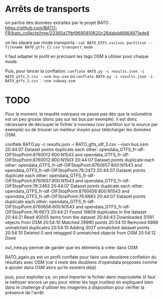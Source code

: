 # Arrêts de transports

on partira des données extraites par le projet BATO : https://github.com/BATO-FR/bato_collecte/tree/23365a17fbf9690810620c26dabdd6664971ede8

on les sépare par mode transports :
`cat BATO_GTFS.csv|xsv partition --filename BATO_gtfs_{}.csv transport_mode .`

il faut adapter le profil en précisant les tags OSM à utiliser pour chaque mode.

Puis, pour lancer la conflation: `conflate BATO.py -c results.json -i BATO_gtfs_3.csv --osm bus.osm` ou `conflate BATO.py -c results.json -i BATO_gtfs_1.csv --osm subway.osm`

# TODO
Pour le moment, la requête overpass ne passe pas dès que la volumétrie est un peu grosse (donc pas sur les bus par exemple).
Il est donc nécessaire de découper le fichier à nouveau (xsv partition sur la source par exemple) ou de trouver un meilleur moyen pour télécharger les données OSM.

conflate BATO.py -c results.json -i BATO_gtfs_idf_3.csv --osm bus.osm
20:44:07 Dataset points duplicate each other: opendata_GTFS_fr-idf-OIFStopPoint:8760012:800:N1543 and opendata_GTFS_fr-idf-OIFStopPoint:8760012:800:N1503
20:44:07 Dataset points duplicate each other: opendata_GTFS_fr-idf-OIFStopPoint:8760657:800:N1543 and opendata_GTFS_fr-idf-OIFStopPoint:76:2473
20:44:07 Dataset points duplicate each other: opendata_GTFS_fr-idf-OIFStopPoint:8760657:800:N1543 and opendata_GTFS_fr-idf-OIFStopPoint:76:2483
20:44:07 Dataset points duplicate each other: opendata_GTFS_fr-idf-OIFStopPoint:8760656:800:N1543 and opendata_GTFS_fr-idf-OIFStopPoint:76:6683
20:44:07 Dataset points duplicate each other: opendata_GTFS_fr-idf-OIFStopPoint:8760656:800:N1543 and opendata_GTFS_fr-idf-OIFStopPoint:76:6673
20:44:21 Found 19809 duplicates in the dataset
20:44:21 Read 40005 items from the dataset
20:44:43 Downloaded 31191 objects from OSM
20:54:10 Matched 29990 points
20:54:10 Removed 6988 unmatched duplicates
20:54:10 Adding 3027 unmatched dataset points
20:54:10 Deleted 0 and retagged 0 unmatched objects from OSM
20:54:12 Done


out_new.py permet de garder que les éléments à créer dans OSM

BATO_again.py est un profil conflate pour faire une deuxième conflation du résultats avec OSM (car il reste des doublons d'opendata proposés comme à ajouter dans OSM alors qu'ils existent déjà)

puis, pour exploiter ça, on peut importer le fichier dans maproulette (il faut le nettoyer encore un peu pour retirer les tags inutiles) en expliquant bien dans le challenge d'utiliser les imageries à disposition pour vérifier la présence de l'arrêt.
